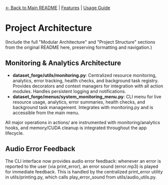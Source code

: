 [//]: # "Navigation"

[← Back to Main README](../README.md) | [Features](features.md) | [Usage Guide](usage.md)

# Project Architecture

(Include the full "Modular Architecture" and "Project Structure" sections from the original README here, preserving formatting and navigation.)

## Monitoring & Analytics Architecture

- **dataset_forge/utils/monitoring.py**: Centralized resource monitoring, analytics, error tracking, health checks, and background task registry. Provides decorators and context managers for integration with all action modules. Handles persistent logging and notifications.
- **dataset_forge/menus/system_monitoring_menu.py**: CLI menu for live resource usage, analytics, error summaries, health checks, and background task management. Integrates with monitoring.py and is accessible from the main menu.

All major operations in actions/ are instrumented with monitoring/analytics hooks, and memory/CUDA cleanup is integrated throughout the app lifecycle.

## Audio Error Feedback

The CLI interface now provides audio error feedback: whenever an error is reported to the user (via print_error), an error sound (error.mp3) is played for immediate feedback. This is handled by the centralized print_error utility in utils/printing.py, which calls play_error_sound from utils/audio_utils.py.
